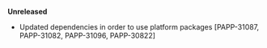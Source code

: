 **Unreleased**
* Updated  dependencies in order to use platform packages [PAPP-31087, PAPP-31082, PAPP-31096, PAPP-30822]
